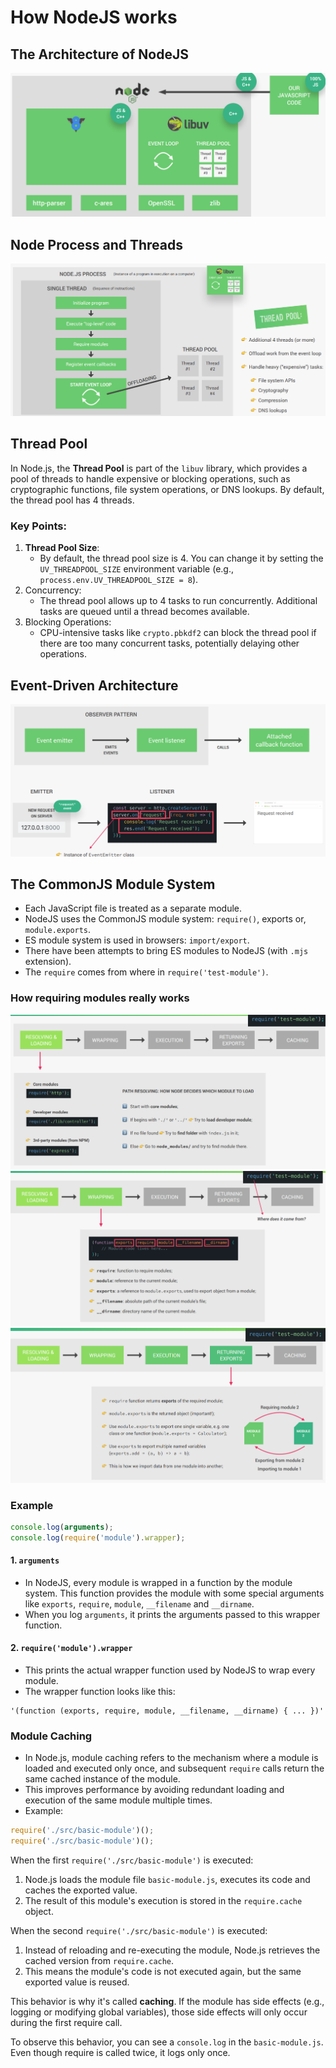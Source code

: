 # How NodeJS works

## The Architecture of NodeJS
![The NodeJS Architecture](img/the-nodejs-architecture.png)

## Node Process and Threads
![Node Process and Threads](img/node-process-and-threads.png)

## Thread Pool
In Node.js, the **Thread Pool** is part of the `libuv` library, which provides a pool of threads to handle expensive or blocking operations, such as cryptographic functions, file system operations, or DNS lookups. By default, the thread pool has 4 threads.

### Key Points:
1. **Thread Pool Size**:
    - By default, the thread pool size is 4. You can change it by setting the `UV_THREADPOOL_SIZE` environment variable (e.g., `process.env.UV_THREADPOOL_SIZE = 8`).
2. Concurrency:
    - The thread pool allows up to 4 tasks to run concurrently. Additional tasks are queued until a thread becomes available.
3. Blocking Operations:
    - CPU-intensive tasks like `crypto.pbkdf2` can block the thread pool if there are too many concurrent tasks, potentially delaying other operations.

## Event-Driven Architecture
![Event-Driven Architecture](img/event-driven-architecture.png)

## The CommonJS Module System
- Each JavaScript file is treated as a separate module.
- NodeJS uses the CommonJS module system: `require()`, exports or, `module.exports`.
- ES module system is used in browsers: `import/export`.
- There have been attempts to bring ES modules to NodeJS (with `.mjs` extension).
- The `require` comes from where in `require('test-module')`.

### How requiring modules really works
![Resolving and Loading](img/resolving-and-loading.png)
![Wrapping](img/wrapping.png)
![Execution and Returning Exports](img/execution-and-returning-exports.png)

### Example
```javascript
console.log(arguments);
console.log(require('module').wrapper);
```
#### 1. `arguments`
- In NodeJS, every module is wrapped in a function by the module system. This function provides the module with some special arguments like `exports`, `require`, `module`, `__filename` and `__dirname`.
- When you log `arguments`, it prints the arguments passed to this wrapper function.

#### 2. `require('module').wrapper`
- This prints the actual wrapper function used by NodeJS to wrap every module.
- The wrapper function looks like this:
```
'(function (exports, require, module, __filename, __dirname) { ... })'
```

### Module Caching
- In Node.js, module caching refers to the mechanism where a module is loaded and executed only once, and subsequent `require` calls return the same cached instance of the module.
- This improves performance by avoiding redundant loading and execution of the same module multiple times.
- Example:
```javascript
require('./src/basic-module')();
require('./src/basic-module')();
```
When the first `require('./src/basic-module')` is executed:
1. Node.js loads the module file `basic-module.js`, executes its code and caches the exported value.
2. The result of this module's execution is stored in the `require.cache` object.

When the second `require('./src/basic-module')` is executed:
1. Instead of reloading and re-executing the module, Node.js retrieves the cached version from `require.cache`.
2. This means the module's code is not executed again, but the same exported value is reused.

This behavior is why it's called **caching**. If the module has side effects (e.g., logging or modifying global variables), those side effects will only occur during the first require call.

To observe this behavior, you can see a `console.log` in the `basic-module.js`. Even though require is called twice, it logs only once.
